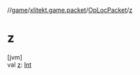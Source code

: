 //[game](../../../index.md)/[xlitekt.game.packet](../index.md)/[OpLocPacket](index.md)/[z](z.md)

# z

[jvm]\
val [z](z.md): [Int](https://kotlinlang.org/api/latest/jvm/stdlib/kotlin/-int/index.html)
